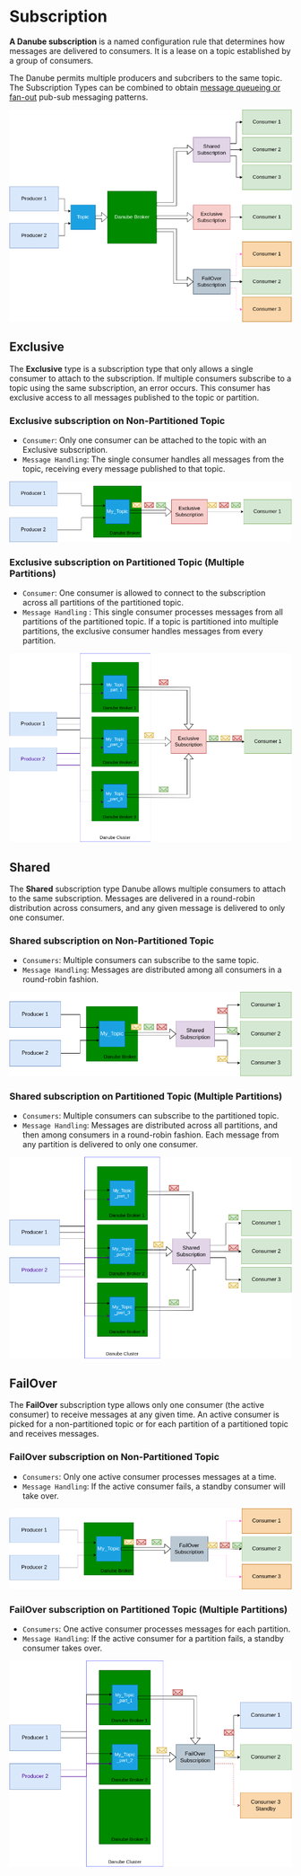 # Subscription

**A Danube subscription** is a named configuration rule that determines how messages are delivered to consumers. It is a lease on a topic established by a group of consumers.

The Danube permits multiple producers and subcribers to the same topic. The Subscription Types can be combined to obtain [message queueing or fan-out](../architecture/Queuing_PubSub_messaging.md) pub-sub messaging patterns.

![Producers  Consumers](../architecture/img/producers_consumers.png "Producers Consumers")

## Exclusive

The **Exclusive** type is a subscription type that only allows a single consumer to attach to the subscription. If multiple consumers subscribe to a topic using the same subscription, an error occurs.
This consumer has exclusive access to all messages published to the topic or partition.

### Exclusive subscription on Non-Partitioned Topic

* `Consumer`: Only one consumer can be attached to the topic with an Exclusive subscription.
* `Message Handling`: The single consumer handles all messages from the topic, receiving every message published to that topic.

![Exclusive Non-Partitioned](../architecture/img/exclusive_subscription_non_partitioned.png "Exclusive Non-Partitioned")

### Exclusive subscription on Partitioned Topic (Multiple Partitions)

* `Consumer`: One consumer is allowed to connect to the subscription across all partitions of the partitioned topic.
* `Message Handling` : This single consumer processes messages from all partitions of the partitioned topic. If a topic is partitioned into multiple partitions, the exclusive consumer handles messages from every partition.

![Exclusive Partitioned](../architecture/img/exclusive_subscription_partitioned.png "Exclusive Partitioned")

## Shared

The **Shared** subscription type Danube allows multiple consumers to attach to the same subscription. Messages are delivered in a round-robin distribution across consumers, and any given message is delivered to only one consumer.

### Shared subscription on Non-Partitioned Topic

* `Consumers`: Multiple consumers can subscribe to the same topic.
* `Message Handling`: Messages are distributed among all consumers in a round-robin fashion.

![Shared Non-Partitioned](../architecture/img/shared_subscription_non_partitioned.png "Shared Non-Partitioned")

### Shared subscription on Partitioned Topic (Multiple Partitions)

* `Consumers`: Multiple consumers can subscribe to the partitioned topic.
* `Message Handling`: Messages are distributed across all partitions, and then among consumers in a round-robin fashion. Each message from any partition is delivered to only one consumer.

![Shared Partitioned](../architecture/img/shared_subscription_partitioned.png "Share Partitioned")

## FailOver

The **FailOver** subscription type allows only one consumer (the active consumer) to receive messages at any given time. An active consumer is picked for a non-partitioned topic or for each partition of a partitioned topic and receives messages.

### FailOver subscription on Non-Partitioned Topic

* `Consumers`: Only one active consumer processes messages at a time.
* `Message Handling`: If the active consumer fails, a standby consumer will take over.

![FailOver Non-Partitioned](../architecture/img/failover_subscription_non_partitioned.png "FailOver Non-Partitioned")

### FailOver subscription on  Partitioned Topic (Multiple Partitions)

* `Consumers`: One active consumer processes messages for each partition.
* `Message Handling`: If the active consumer for a partition fails, a standby consumer takes over.

![FailOver Partitioned](../architecture/img/failover_subscription_partitioned.png "FailOver Partitioned")

